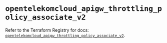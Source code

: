 # `opentelekomcloud_apigw_throttling_policy_associate_v2`

Refer to the Terraform Registry for docs: [`opentelekomcloud_apigw_throttling_policy_associate_v2`](https://registry.terraform.io/providers/opentelekomcloud/opentelekomcloud/1.36.7/docs/resources/apigw_throttling_policy_associate_v2).
